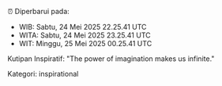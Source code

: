 ⏰ Diperbarui pada:
- WIB: Sabtu, 24 Mei 2025 22.25.41 UTC
- WITA: Sabtu, 24 Mei 2025 23.25.41 UTC
- WIT: Minggu, 25 Mei 2025 00.25.41 UTC

Kutipan Inspiratif:
"The power of imagination makes us infinite."


Kategori: inspirational


